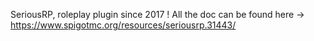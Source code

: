 SeriousRP, roleplay plugin since 2017 !
All the doc can be found here -> https://www.spigotmc.org/resources/seriousrp.31443/

